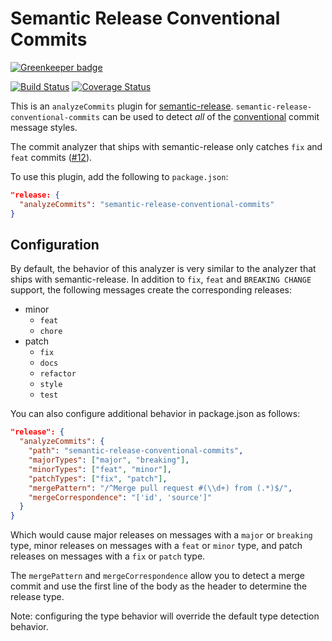 # Semantic Release Conventional Commits

[![Greenkeeper badge](https://badges.greenkeeper.io/elliotttf/semantic-release-conventional-commits.svg)](https://greenkeeper.io/)

[![Build Status](https://travis-ci.org/elliotttf/semantic-release-conventional-commits.svg?branch=master)](https://travis-ci.org/elliotttf/semantic-release-conventional-commits)
[![Coverage Status](https://coveralls.io/repos/github/elliotttf/semantic-release-conventional-commits/badge.svg?branch=master)](https://coveralls.io/github/elliotttf/semantic-release-conventional-commits?branch=master)

This is an `analyzeCommits` plugin for [semantic-release](https://www.npmjs.com/package/semantic-release).
`semantic-release-conventional-commits` can be used to detect _all_ of the
[conventional](https://docs.google.com/document/d/1QrDFcIiPjSLDn3EL15IJygNPiHORgU1_OOAqWjiDU5Y/edit)
commit message styles.

The commit analyzer that ships with semantic-release only catches `fix` and
`feat` commits ([#12](https://github.com/semantic-release/commit-analyzer/issues/12)).

To use this plugin, add the following to `package.json`:

```json
"release: {
  "analyzeCommits": "semantic-release-conventional-commits"
}
```

## Configuration

By default, the behavior of this analyzer is very similar to the analyzer that
ships with semantic-release. In addition to `fix`, `feat` and `BREAKING CHANGE`
support, the following messages create the corresponding releases:

* minor
  * `feat`
  * `chore`
* patch
  * `fix`
  * `docs`
  * `refactor`
  * `style`
  * `test`

You can also configure additional behavior in package.json as follows:

```json
"release": {
  "analyzeCommits": {
    "path": "semantic-release-conventional-commits",
    "majorTypes": ["major", "breaking"],
    "minorTypes": ["feat", "minor"],
    "patchTypes": ["fix", "patch"],
    "mergePattern": "/^Merge pull request #(\\d+) from (.*)$/",
    "mergeCorrespondence": "['id', 'source']"
  }
}
```

Which would cause major releases on messages with a `major` or `breaking` type,
minor releases on messages with a `feat` or `minor` type, and patch releases on
messages with a `fix` or `patch` type.

The `mergePattern` and `mergeCorrespondence` allow you to detect a merge commit
and use the first line of the body as the header to determine the release type.

Note: configuring the type behavior will override the default type detection behavior.

